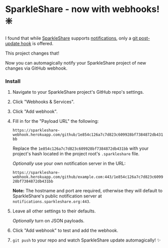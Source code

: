 # SparkleShare - now with webhooks! :sparkle:

I found that while [SparkleShare](http://sparkleshare.org/) supports [notifications](https://github.com/hbons/SparkleShare/wiki/Notification-service), only a [git post-update hook](https://github.com/hbons/sparkleshare-git-hook/blob/master/post-update) is offered.

This project changes that!

Now you can automagically notify your SparkleShare project of new changes via GitHub webhook.

### Install

1. Navigate to your SparkleShare project's GitHub repo's settings.
2. Click "Webhooks & Services".
3. Click "Add webhook".
4. Fill in for the "Payload URL" the following:

   `https://sparkleshare-webhook.herokuapp.com/github/1e854c126a7c7d823c609928bf7384872db431bb`

   Replace the `1e854c126a7c7d823c609928bf7384872db431bb` with your project's hash located in the project root's `.sparkleshare` file.

   *Optionally* use your own notification server in the URL:

   `https://sparkleshare-webhook.herokuapp.com/github/example.com:443/1e854c126a7c7d823c609928bf7384872db431bb`

   **Note:** The hostname and port are required, otherwise they will default to SparkleShare's public notification server at `notifications.sparkleshare.org:443`.

5. Leave all other settings to their defaults.

   *Optionally* turn on JSON payloads.

6. Click "Add webhook" to test and add the webhook.
7. `git push` to your repo and watch SparkleShare update automagically! :sparkles:
